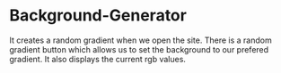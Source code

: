 # Background-Generator
It creates a random gradient when we open the site. There is a random gradient button which allows us to set the background to our prefered gradient. It also displays the current rgb values. 
